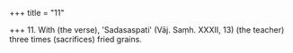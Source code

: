 +++
title = "11"

+++
11. With (the verse), 'Sadasaspati' (Vāj. Saṃh. XXXII, 13) (the teacher) three times (sacrifices) fried grains.
